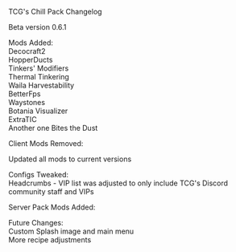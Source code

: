 TCG's Chill Pack
Changelog

Beta version 0.6.1  

Mods Added:  
    Decocraft2  
    HopperDucts  
    Tinkers' Modifiers  
    Thermal Tinkering  
    Waila Harvestability  
    BetterFps  
    Waystones  
    Botania Visualizer  
    ExtraTIC  
    Another one Bites the Dust

Client Mods Removed:  


Updated all mods to current versions  

Configs Tweaked:  
    Headcrumbs -  VIP list was adjusted to only include TCG's Discord community staff and VIPs  

Server Pack Mods Added:  

Future Changes:  
    Custom Splash image and main menu  
    More recipe adjustments  